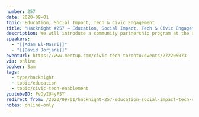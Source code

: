 ```yaml
---
number: 257
date: 2020-09-01
topic: Education, Social Impact, Tech & Civic Engagement
title: "Hacknight #257 – Education, Social Impact, Tech & Civic Engagement"
description: We will introduce a community partnership program at the University of Toronto that has engaged tens of partners. The program has delivered software for various causes and missions. We invite you to join our program as mentors and partners or introduce our model to other educators.
speakers:
  - "[[Adam El-Masri]]"
  - "[[David Jorjani]]"
eventUrl: https://www.meetup.com/civic-tech-toronto/events/272205073
via: online
booker: Sam
tags:
  - type/hacknight
  - topic/education
  - topic/civic-tech-enablement
youtubeID: PvDyIU4yFSY
redirect_from: /2020/09/01/hacknight-257-education-social-impact-tech-civic-engagement-with-adam-el-masri-david-jorjani/
notes: online-only
---
```

